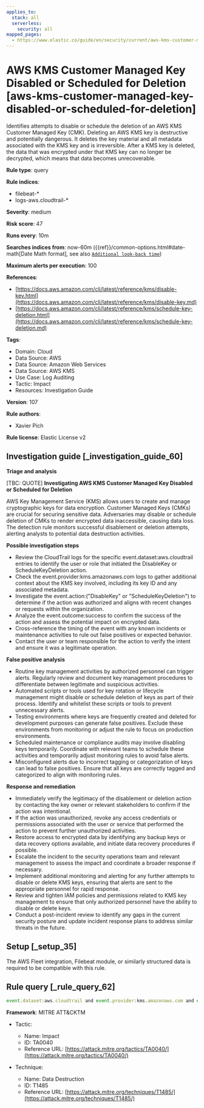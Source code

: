```yaml
---
applies_to:
  stack: all
  serverless:
    security: all
mapped_pages:
  - https://www.elastic.co/guide/en/security/current/aws-kms-customer-managed-key-disabled-or-scheduled-for-deletion.html
---
```


# AWS KMS Customer Managed Key Disabled or Scheduled for Deletion [aws-kms-customer-managed-key-disabled-or-scheduled-for-deletion]

Identifies attempts to disable or schedule the deletion of an AWS KMS Customer Managed Key (CMK). Deleting an AWS KMS key is destructive and potentially dangerous. It deletes the key material and all metadata associated with the KMS key and is irreversible. After a KMS key is deleted, the data that was encrypted under that KMS key can no longer be decrypted, which means that data becomes unrecoverable.

**Rule type**: query

**Rule indices**:

* filebeat-*
* logs-aws.cloudtrail-*

**Severity**: medium

**Risk score**: 47

**Runs every**: 10m

**Searches indices from**: now-60m ({{ref}}/common-options.html#date-math[Date Math format], see also [`Additional look-back time`](docs-content://solutions/security/detect-and-alert/create-detection-rule.md#rule-schedule))

**Maximum alerts per execution**: 100

**References**:

* [https://docs.aws.amazon.com/cli/latest/reference/kms/disable-key.html](https://docs.aws.amazon.com/cli/latest/reference/kms/disable-key.md)
* [https://docs.aws.amazon.com/cli/latest/reference/kms/schedule-key-deletion.html](https://docs.aws.amazon.com/cli/latest/reference/kms/schedule-key-deletion.md)

**Tags**:

* Domain: Cloud
* Data Source: AWS
* Data Source: Amazon Web Services
* Data Source: AWS KMS
* Use Case: Log Auditing
* Tactic: Impact
* Resources: Investigation Guide

**Version**: 107

**Rule authors**:

* Xavier Pich

**Rule license**: Elastic License v2

## Investigation guide [_investigation_guide_60]

**Triage and analysis**

[TBC: QUOTE]
**Investigating AWS KMS Customer Managed Key Disabled or Scheduled for Deletion**

AWS Key Management Service (KMS) allows users to create and manage cryptographic keys for data encryption. Customer Managed Keys (CMKs) are crucial for securing sensitive data. Adversaries may disable or schedule deletion of CMKs to render encrypted data inaccessible, causing data loss. The detection rule monitors successful disablement or deletion attempts, alerting analysts to potential data destruction activities.

**Possible investigation steps**

* Review the CloudTrail logs for the specific event.dataset:aws.cloudtrail entries to identify the user or role that initiated the DisableKey or ScheduleKeyDeletion action.
* Check the event.provider:kms.amazonaws.com logs to gather additional context about the KMS key involved, including its key ID and any associated metadata.
* Investigate the event.action:("DisableKey" or "ScheduleKeyDeletion") to determine if the action was authorized and aligns with recent changes or requests within the organization.
* Analyze the event.outcome:success to confirm the success of the action and assess the potential impact on encrypted data.
* Cross-reference the timing of the event with any known incidents or maintenance activities to rule out false positives or expected behavior.
* Contact the user or team responsible for the action to verify the intent and ensure it was a legitimate operation.

**False positive analysis**

* Routine key management activities by authorized personnel can trigger alerts. Regularly review and document key management procedures to differentiate between legitimate and suspicious activities.
* Automated scripts or tools used for key rotation or lifecycle management might disable or schedule deletion of keys as part of their process. Identify and whitelist these scripts or tools to prevent unnecessary alerts.
* Testing environments where keys are frequently created and deleted for development purposes can generate false positives. Exclude these environments from monitoring or adjust the rule to focus on production environments.
* Scheduled maintenance or compliance audits may involve disabling keys temporarily. Coordinate with relevant teams to schedule these activities and temporarily adjust monitoring rules to avoid false alerts.
* Misconfigured alerts due to incorrect tagging or categorization of keys can lead to false positives. Ensure that all keys are correctly tagged and categorized to align with monitoring rules.

**Response and remediation**

* Immediately verify the legitimacy of the disablement or deletion action by contacting the key owner or relevant stakeholders to confirm if the action was intentional.
* If the action was unauthorized, revoke any access credentials or permissions associated with the user or service that performed the action to prevent further unauthorized activities.
* Restore access to encrypted data by identifying any backup keys or data recovery options available, and initiate data recovery procedures if possible.
* Escalate the incident to the security operations team and relevant management to assess the impact and coordinate a broader response if necessary.
* Implement additional monitoring and alerting for any further attempts to disable or delete KMS keys, ensuring that alerts are sent to the appropriate personnel for rapid response.
* Review and tighten IAM policies and permissions related to KMS key management to ensure that only authorized personnel have the ability to disable or delete keys.
* Conduct a post-incident review to identify any gaps in the current security posture and update incident response plans to address similar threats in the future.


## Setup [_setup_35]

The AWS Fleet integration, Filebeat module, or similarly structured data is required to be compatible with this rule.


## Rule query [_rule_query_62]

```js
event.dataset:aws.cloudtrail and event.provider:kms.amazonaws.com and event.action:("DisableKey" or "ScheduleKeyDeletion") and event.outcome:success
```

**Framework**: MITRE ATT&CKTM

* Tactic:

    * Name: Impact
    * ID: TA0040
    * Reference URL: [https://attack.mitre.org/tactics/TA0040/](https://attack.mitre.org/tactics/TA0040/)

* Technique:

    * Name: Data Destruction
    * ID: T1485
    * Reference URL: [https://attack.mitre.org/techniques/T1485/](https://attack.mitre.org/techniques/T1485/)



